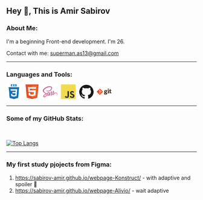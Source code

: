 
## Hey :wave:, This is Amir Sabirov



### About Me:
I'm a beginning Front-end development. I'm 26.    

Contact with me: superman.as13@gmail.com

---

### Languages and Tools:

<div>
  <img src="https://github.com/devicons/devicon/blob/master/icons/css3/css3-plain-wordmark.svg"  title="CSS3" alt="CSS" width="40" height="40"/>&nbsp;
  <img src="https://github.com/devicons/devicon/blob/master/icons/html5/html5-original.svg" title="HTML5" alt="HTML" width="40" height="40"/>&nbsp;
  <img src="https://github.com/devicons/devicon/blob/master/icons/sass/sass-original.svg" title="SASS" alt="SASS" width="40" height="40"/>&nbsp;
  <img src="https://github.com/devicons/devicon/blob/master/icons/javascript/javascript-original.svg" title="JavaScript" alt="JavaScript" width="40" height="40"/>&nbsp;
  <img src="https://github.com/devicons/devicon/blob/master/icons/github/github-original.svg" title="GitHub" alt="GitHub" width="40" height="40"/>&nbsp;
  <img src="https://github.com/devicons/devicon/blob/master/icons/git/git-original-wordmark.svg" title="Git" alt="Git" width="40" height="40"/>
</div>

---

### Some of my GitHub Stats:

<img src="https://komarev.com/ghpvc/?username=Sabirov-Amir&style=flat-square&color=blue" alt=""/>   

[![Top Langs](https://github-readme-stats.vercel.app/api/top-langs/?username=Sabirov-Amir&layout=compact&theme=vision-friendly-dark)](https://github.com/anuraghazra/github-readme-stats)

---

### My first study pjojects from Figma: 
1. https://sabirov-amir.github.io/webpage-Konstruct/ - with adaptive and spoiler :stars:
2. https://sabirov-amir.github.io/webpage-Alivio/ - wait adaptive

